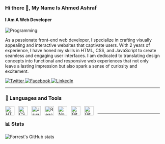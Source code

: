 ### Hi there 👋, My Name Is Ahmed Ashraf
#### I Am A Web Developer

![Programming](https://media.giphy.com/media/RbDKaczqWovIugyJmW/giphy.gif)

As a passionate front-end web developer, I specialize in crafting visually appealing and interactive websites that captivate users. With 2 years of experience, I have honed my skills in HTML, CSS, and JavaScript to create seamless and engaging user interfaces. I am dedicated to translating design concepts into functional and responsive web experiences that not only leave a lasting impression but also spark a sense of curiosity and excitement.

<a href="https://twitter.com/A_AGM4" target="_blank">
  <img src="https://img.icons8.com/ios-filled/24/ffffff/twitter.png" alt="Twitter">
</a>

<a href="https://www.facebook.com/AAGM4" target="_blank">
  <img src="https://img.icons8.com/ios-filled/24/ffffff/facebook.png" alt="Facebook">
</a>

<a href="https://www.linkedin.com/in/ahmed-ashraf-35522b19a/" target="_blank">
  <img src="https://img.icons8.com/ios-filled/24/ffffff/linkedin.png" alt="LinkedIn">
</a>


---

### 🧰 Languages and Tools

<img align="left" alt="HTML" width="30px" style="padding-right:10px;" src="https://cdn.jsdelivr.net/gh/devicons/devicon/icons/html5/html5-plain.svg" />
<img align="left" alt="CSS" width="30px" style="padding-right:10px;" src="https://cdn.jsdelivr.net/gh/devicons/devicon/icons/css3/css3-plain.svg" />
<img align="left" alt="JavaScript" width="30px" style="padding-right:10px;" src="https://cdn.jsdelivr.net/gh/devicons/devicon/icons/javascript/javascript-plain.svg" />
<img align="left" alt="React" width="30px" style="padding-right:10px;" src="https://cdn.jsdelivr.net/gh/devicons/devicon/icons/react/react-original.svg" />
<img align="left" alt="NodeJS" width="30px" style="padding-right:10px;" src="https://cdn.jsdelivr.net/gh/devicons/devicon/icons/nodejs/nodejs-original.svg" />
<img align="left" alt="Git" width="30px" style="padding-right:10px;" src="https://cdn.jsdelivr.net/gh/devicons/devicon/icons/git/git-original.svg" />
<img align="left" alt="GitHub" width="30px" style="padding-right:10px;" src="https://cdn.jsdelivr.net/gh/devicons/devicon/icons/github/github-original.svg" />


#

---

### 📊 Stats

![Forrest's GitHub stats](https://github-readme-stats.vercel.app/api?username=gmphck&show_icons=true&theme=gruvbox)


#
